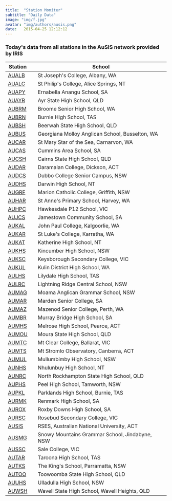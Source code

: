 ```yaml
---
title:  "Station Moniter"
subtitle: "Daily Data"
image: "img/f.jpg"
avatar: "img/authors/ausis.png"
date:   2015-04-25 12:12:12
---
```


### Today's data from all stations in the AuSIS network provided by IRIS

| Station | | School | 
| ----------- |---| ----------- | 
| <a href="https://www.iris.edu/app/station_monitor/#Today/S1-AUALB/webicorder/" target="_blank" rel="noopener noreferrer">AUALB</a> | | St Joseph's College, Albany, WA | 
| <a href="https://www.iris.edu/app/station_monitor/#Today/S1-AUALC/webicorder/" target="_blank" rel="noopener noreferrer">AUALC</a> | | St Philip's College, Alice Springs, NT | 
| <a href="https://www.iris.edu/app/station_monitor/#Today/S1-AUAPY/webicorder/" target="_blank" rel="noopener noreferrer">AUAPY</a> | | Ernabella Anangu School, SA | 
| <a href="https://www.iris.edu/app/station_monitor/#Today/S1-AUAYR/webicorder/" target="_blank" rel="noopener noreferrer">AUAYR</a> | | Ayr State High School, QLD | 
| <a href="https://www.iris.edu/app/station_monitor/#Today/S1-AUBRM/webicorder/" target="_blank" rel="noopener noreferrer">AUBRM</a> | | Broome Senior High School, WA | 
| <a href="https://www.iris.edu/app/station_monitor/#Today/S1-AUBRN/webicorder/" target="_blank" rel="noopener noreferrer">AUBRN</a> | | Burnie High School, TAS | 
| <a href="https://www.iris.edu/app/station_monitor/#Today/S1-AUBSH/webicorder/" target="_blank" rel="noopener noreferrer">AUBSH</a> | | Beerwah State High School, QLD | 
| <a href="https://www.iris.edu/app/station_monitor/#Today/S1-AUBUS/webicorder/" target="_blank" rel="noopener noreferrer">AUBUS</a> | | Georgiana Molloy Anglican School, Busselton, WA | 
| <a href="https://www.iris.edu/app/station_monitor/#Today/S1-AUCAR/webicorder/" target="_blank" rel="noopener noreferrer">AUCAR</a> | | St Mary Star of the Sea, Carnarvon, WA | 
| <a href="https://www.iris.edu/app/station_monitor/#Today/S1-AUCAS/webicorder/" target="_blank" rel="noopener noreferrer">AUCAS</a> | | Cummins Area School, SA | 
| <a href="https://www.iris.edu/app/station_monitor/#Today/S1-AUCSH/webicorder/" target="_blank" rel="noopener noreferrer">AUCSH</a> | | Cairns State High School, QLD | 
| <a href="https://www.iris.edu/app/station_monitor/#Today/S1-AUDAR/webicorder/" target="_blank" rel="noopener noreferrer">AUDAR</a> | | Daramalan College, Dickson, ACT | 
| <a href="https://www.iris.edu/app/station_monitor/#Today/S1-AUDCS/webicorder/" target="_blank" rel="noopener noreferrer">AUDCS</a> | | Dubbo College Senior Campus, NSW | 
| <a href="https://www.iris.edu/app/station_monitor/#Today/S1-AUDHS/webicorder/" target="_blank" rel="noopener noreferrer">AUDHS</a> | | Darwin High School, NT | 
| <a href="https://www.iris.edu/app/station_monitor/#Today/S1-AUGRF/webicorder/" target="_blank" rel="noopener noreferrer">AUGRF</a> | | Marion Catholic College, Griffith, NSW | 
| <a href="https://www.iris.edu/app/station_monitor/#Today/S1-AUHAR/webicorder/" target="_blank" rel="noopener noreferrer">AUHAR</a> | | St Anne's Primary School, Harvey, WA | 
| <a href="https://www.iris.edu/app/station_monitor/#Today/S1-AUHPC/webicorder/" target="_blank" rel="noopener noreferrer">AUHPC</a> | | Hawkesdale P12 School, VIC | 
| <a href="https://www.iris.edu/app/station_monitor/#Today/S1-AUJCS/webicorder/" target="_blank" rel="noopener noreferrer">AUJCS</a> | | Jamestown Community School, SA | 
| <a href="https://www.iris.edu/app/station_monitor/#Today/S1-AUKAL/webicorder/" target="_blank" rel="noopener noreferrer">AUKAL</a> | | John Paul College, Kalgoorlie, WA | 
| <a href="https://www.iris.edu/app/station_monitor/#Today/S1-AUKAR/webicorder/" target="_blank" rel="noopener noreferrer">AUKAR</a> | | St Luke's College, Karratha, WA | 
| <a href="https://www.iris.edu/app/station_monitor/#Today/S1-AUKAT/webicorder/" target="_blank" rel="noopener noreferrer">AUKAT</a> | | Katherine High School, NT | 
| <a href="https://www.iris.edu/app/station_monitor/#Today/S1-AUKHS/webicorder/" target="_blank" rel="noopener noreferrer">AUKHS</a> | | Kincumber High School, NSW | 
| <a href="https://www.iris.edu/app/station_monitor/#Today/S1-AUKSC/webicorder/" target="_blank" rel="noopener noreferrer">AUKSC</a> | | Keysborough Secondary College, VIC | 
| <a href="https://www.iris.edu/app/station_monitor/#Today/S1-AUKUL/webicorder/" target="_blank" rel="noopener noreferrer">AUKUL</a> | | Kulin District High School, WA | 
| <a href="https://www.iris.edu/app/station_monitor/#Today/S1-AULHS/webicorder/" target="_blank" rel="noopener noreferrer">AULHS</a> | | Lilydale High School, TAS | 
| <a href="https://www.iris.edu/app/station_monitor/#Today/S1-AULRC/webicorder/" target="_blank" rel="noopener noreferrer">AULRC</a> | | Lightning Ridge Central School, NSW | 
| <a href="https://www.iris.edu/app/station_monitor/#Today/S1-AUMAG/webicorder/" target="_blank" rel="noopener noreferrer">AUMAG</a> | | Moama Anglican Grammar School, NSW | 
| <a href="https://www.iris.edu/app/station_monitor/#Today/S1-AUMAR/webicorder/" target="_blank" rel="noopener noreferrer">AUMAR</a> | | Marden Senior College, SA | 
| <a href="https://www.iris.edu/app/station_monitor/#Today/S1-AUMAZ/webicorder/" target="_blank" rel="noopener noreferrer">AUMAZ</a> | | Mazenod Senior College, Perth, WA | 
| <a href="https://www.iris.edu/app/station_monitor/#Today/S1-AUMBR/webicorder/" target="_blank" rel="noopener noreferrer">AUMBR</a> | | Murray Bridge High School, SA | 
| <a href="https://www.iris.edu/app/station_monitor/#Today/S1-AUMHS/webicorder/" target="_blank" rel="noopener noreferrer">AUMHS</a> | | Melrose High School, Pearce, ACT | 
| <a href="https://www.iris.edu/app/station_monitor/#Today/S1-AUMOU/webicorder/" target="_blank" rel="noopener noreferrer">AUMOU</a> | | Moura State High School, QLD | 
| <a href="https://www.iris.edu/app/station_monitor/#Today/S1-AUMTC/webicorder/" target="_blank" rel="noopener noreferrer">AUMTC</a> | | Mt Clear College, Ballarat, VIC | 
| <a href="https://www.iris.edu/app/station_monitor/#Today/S1-AUMTS/webicorder/" target="_blank" rel="noopener noreferrer">AUMTS</a> | | Mt Stromlo Observatory, Canberra, ACT | 
| <a href="https://www.iris.edu/app/station_monitor/#Today/S1-AUMUL/webicorder/" target="_blank" rel="noopener noreferrer">AUMUL</a> | | Mullumbimby High School, NSW | 
| <a href="https://www.iris.edu/app/station_monitor/#Today/S1-AUNHS/webicorder/" target="_blank" rel="noopener noreferrer">AUNHS</a> | | Nhulunbuy High School, NT | 
| <a href="https://www.iris.edu/app/station_monitor/#Today/S1-AUNRC/webicorder/" target="_blank" rel="noopener noreferrer">AUNRC</a> | | North Rockhampton State High School, QLD | 
| <a href="https://www.iris.edu/app/station_monitor/#Today/S1-AUPHS/webicorder/" target="_blank" rel="noopener noreferrer">AUPHS</a> | | Peel High School, Tamworth, NSW | 
| <a href="https://www.iris.edu/app/station_monitor/#Today/S1-AUPKL/webicorder/" target="_blank" rel="noopener noreferrer">AUPKL</a> | | Parklands High School, Burnie, TAS | 
| <a href="https://www.iris.edu/app/station_monitor/#Today/S1-AURMK/webicorder/" target="_blank" rel="noopener noreferrer">AURMK</a> | | Renmark High School, SA | 
| <a href="https://www.iris.edu/app/station_monitor/#Today/S1-AUROX/webicorder/" target="_blank" rel="noopener noreferrer">AUROX</a> | | Roxby Downs High School, SA | 
| <a href="https://www.iris.edu/app/station_monitor/#Today/S1-AURSC/webicorder/" target="_blank" rel="noopener noreferrer">AURSC</a> | | Rosebud Secondary College, VIC | 
| <a href="https://www.iris.edu/app/station_monitor/#Today/S1-AUSIS/webicorder/" target="_blank" rel="noopener noreferrer">AUSIS</a> | | RSES, Australian National University, ACT | 
| <a href="https://www.iris.edu/app/station_monitor/#Today/S1-AUSMG/webicorder/" target="_blank" rel="noopener noreferrer">AUSMG</a> | | Snowy Mountains Grammar School, Jindabyne, NSW | 
| <a href="https://www.iris.edu/app/station_monitor/#Today/S1-AUSSC/webicorder/" target="_blank" rel="noopener noreferrer">AUSSC</a> | | Sale College, VIC | 
| <a href="https://www.iris.edu/app/station_monitor/#Today/S1-AUTAR/webicorder/" target="_blank" rel="noopener noreferrer">AUTAR</a> | | Taroona High School, TAS | 
| <a href="https://www.iris.edu/app/station_monitor/#Today/S1-AUTKS/webicorder/" target="_blank" rel="noopener noreferrer">AUTKS</a> | | The King's School, Parramatta, NSW | 
| <a href="https://www.iris.edu/app/station_monitor/#Today/S1-AUTOO/webicorder/" target="_blank" rel="noopener noreferrer">AUTOO</a> | | Toowoomba State High School, QLD | 
| <a href="https://www.iris.edu/app/station_monitor/#Today/S1-AUUHS/webicorder/" target="_blank" rel="noopener noreferrer">AUUHS</a> | | Ulladulla High School, NSW | 
| <a href="https://www.iris.edu/app/station_monitor/#Today/S1-AUWSH/webicorder/" target="_blank" rel="noopener noreferrer">AUWSH</a> | | Wavell State High School, Wavell Heights, QLD |
